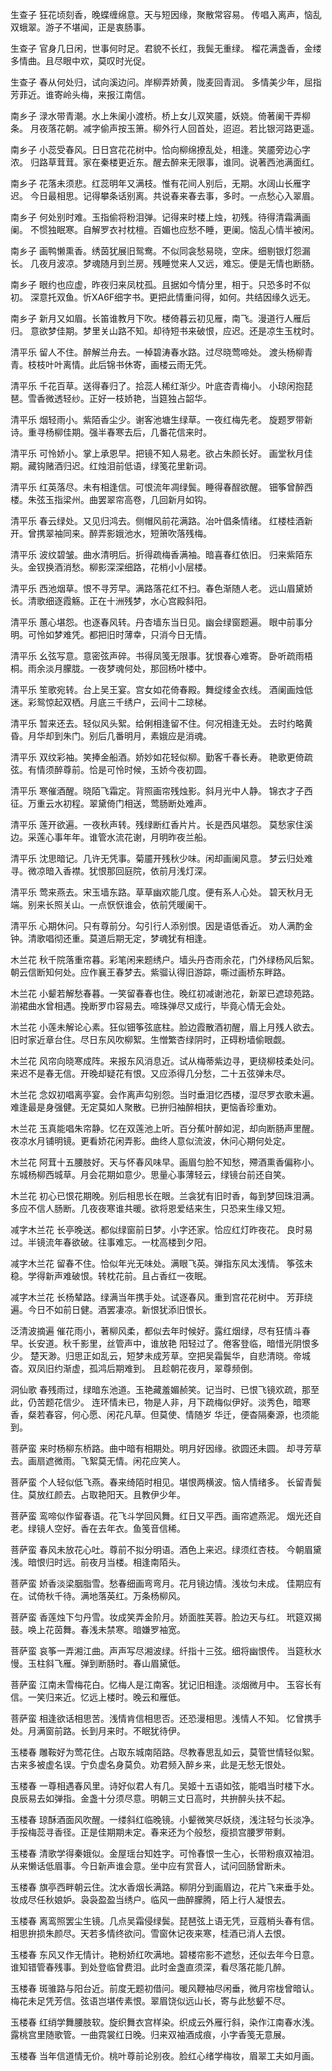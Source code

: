 <!-- { "loadSidebar": true } -->

生查子
狂花顷刻香，晚蝶缠绵意。天与短因缘，聚散常容易。
传唱入离声，恼乱双蛾翠。游子不堪闻，正是衷肠事。

生查子
官身几日闲，世事何时足。君貌不长红，我鬓无重绿。
榴花满盏香，金缕多情曲。且尽眼中欢，莫叹时光促。

生查子
春从何处归，试向溪边问。岸柳弄娇黄，陇麦回青润。
多情美少年，屈指芳菲近。谁寄岭头梅，来报江南信。

南乡子
渌水带青潮。水上朱阑小渡桥。桥上女儿双笑靥，妖娆。倚著阑干弄柳条。
月夜落花朝。减字偷声按玉箫。柳外行人回首处，迢迢。若比银河路更遥。

南乡子
小蕊受春风。日日宫花花树中。恰向柳绵撩乱处，相逢。笑靥旁边心字浓。
归路草茸茸。家在秦楼更近东。醒去醉来无限事，谁同。说著西池满面红。

南乡子
花落未须悲。红蕊明年又满枝。惟有花间人别后，无期。水阔山长雁字迟。
今日最相思。记得攀条话别离。共说春来春去事，多时。一点愁心入翠眉。

南乡子
何处别时难。玉指偷将粉泪弹。记得来时楼上烛，初残。待得清霜满画阑。
不惯独眠寒。自解罗衣衬枕檀。百媚也应愁不睡，更阑。恼乱心情半被闲。

南乡子
画鸭懒熏香。绣茵犹展旧鸳鸯。不似同衾愁易晓，空床。细剔银灯怨漏长。
几夜月波凉。梦魂随月到兰房。残睡觉来人又远，难忘。便是无情也断肠。

南乡子
眼约也应虚，昨夜归来凤枕孤。且据如今情分里，相于。只恐多时不似初。
深意托双鱼。忻XA6F细字书。更把此情重问得，如何。共结因缘久远无。

南乡子
新月又如眉。长笛谁教月下吹。楼倚暮云初见雁，南飞。漫道行人雁后归。
意欲梦佳期。梦里关山路不知。却待短书来破恨，应迟。还是凉生玉枕时。

清平乐
留人不住。醉解兰舟去。一棹碧涛春水路。过尽晓莺啼处。
渡头杨柳青青。枝枝叶叶离情。此后锦书休寄，画楼云雨无凭。

清平乐
千花百草。送得春归了。拾蕊人稀红渐少。叶底杏青梅小。
小琼闲抱琵琶。雪香微透轻纱。正好一枝娇艳，当筵独占韶华。

清平乐
烟轻雨小。紫陌香尘少。谢客池塘生绿草。一夜红梅先老。
旋题罗带新诗。重寻杨柳佳期。强半春寒去后，几番花信来时。

清平乐
可怜娇小。掌上承恩早。把镜不知人易老。欲占朱颜长好。
画堂秋月佳期。藏钩赌酒归迟。红烛泪前低语，绿笺花里新词。

清平乐
红英落尽。未有相逢信。可恨流年凋绿鬓。睡得春酲欲醒。
钿筝曾醉西楼。朱弦玉指梁州。曲罢翠帘高卷，几回新月如钩。

清平乐
春云绿处。又见归鸿去。侧帽风前花满路。冶叶倡条情绪。
红楼桂酒新开。曾携翠袖同来。醉弄影娥池水，短箫吹落残梅。

清平乐
波纹碧皱。曲水清明后。折得疏梅香满袖。暗喜春红依旧。
归来紫陌东头。金钗换酒消愁。柳影深深细路，花梢小小层楼。

清平乐
西池烟草。恨不寻芳早。满路落花红不扫。春色渐随人老。
远山眉黛娇长。清歌细逐霞觞。正在十洲残梦，水心宫殿斜阳。

清平乐
蕙心堪怨。也逐春风转。丹杏墙东当日见。幽会绿窗题遍。
眼中前事分明。可怜如梦难凭。都把旧时薄幸，只消今日无情。

清平乐
幺弦写意。意密弦声碎。书得凤笺无限事。犹恨春心难寄。
卧听疏雨梧桐。雨余淡月朦胧。一夜梦魂何处，那回杨叶楼中。

清平乐
笙歌宛转。台上吴王宴。宫女如花倚春殿。舞绽缕金衣线。
酒阑画烛低迷。彩鸳惊起双栖。月底三千绣户，云间十二琼梯。

清平乐
暂来还去。轻似风头絮。给俐相逢留不住。何况相逢无处。
去时约略黄昏。月华却到朱门。别后几番明月，素娥应是消魂。

清平乐
双纹彩袖。笑捧金船酒。娇妙如花轻似柳。勤客千春长寿。
艳歌更倚疏弦。有情须醉尊前。恰是可怜时候，玉娇今夜初圆。

清平乐
寒催酒醒。晓陌飞霜定。背照画帘残烛影。斜月光中人静。
锦衣才子西征。万重云水初程。翠黛倚门相送，莺肠断处难声。

清平乐
莲开欲遍。一夜秋声转。残绿断红香片片。长是西风堪怨。
莫愁家住溪边。采莲心事年年。谁管水流花谢，月明昨夜兰船。

清平乐
沈思暗记。几许无凭事。菊靥开残秋少味。闲却画阑风意。
梦云归处难寻。微凉暗入香襟。犹恨那回庭院，依前月浅灯深。

清平乐
莺来燕去。宋玉墙东路。草草幽欢能几度。便有系人心处。
碧天秋月无端。别来长照关山。一点恹恹谁会，依前凭暖阑干。

清平乐
心期休问。只有尊前分。勾引行人添别恨。因是语低香近。
劝人满酌金钟。清歌唱彻还重。莫道后期无定，梦魂犹有相逢。

木兰花
秋千院落重帘暮。彩笔闲来题绣户。墙头丹杏雨余花，门外绿杨风后絮。
朝云信断知何处。应作襄王春梦去。紫骝认得旧游踪，嘶过画桥东畔路。

木兰花
小颦若解愁春暮。一笑留春春也住。晚红初减谢池花，新翠已遮琼苑路。
湔裙曲水曾相遇。挽断罗巾容易去。啼珠弹尽又成行，毕竟心情无会处。

木兰花
小莲未解论心素。狂似钿筝弦底柱。脸边霞散酒初醒，眉上月残人欲去。
旧时家近章台住。尽日东风吹柳絮。生憎繁杏绿阴时，正碍粉墙偷眼觑。

木兰花
风帘向晓寒成阵。来报东风消息近。试从梅蒂紫边寻，更绕柳枝柔处问。
来迟不是春无信。开晚却疑花有恨。又应添得几分愁，二十五弦弹未尽。

木兰花
念奴初唱离亭宴。会作离声勾别怨。当时垂泪忆西楼，湿尽罗衣歌未遍。
难逢最是身强健。无定莫如人聚散。已拚归袖醉相扶，更恼香珍重劝。

木兰花
玉真能唱朱帘静。忆在双莲池上听。百分蕉叶醉如泥，却向断肠声里醒。
夜凉水月铺明镜。更看娇花闲弄影。曲终人意似流波，休问心期何处定。

木兰花
阿茸十五腰肢好。天与怀春风味早。画眉匀脸不知愁，殢酒熏香偏称小。
东城杨柳西城草。月会花期如意少。思量心事薄轻云，绿镜台前还自笑。

木兰花
初心已恨花期晚。别后相思长在眼。兰衾犹有旧时香，每到梦回珠泪满。
多应不信人肠断。几夜夜寒谁共暖。欲将恩爱结来生，只恐来生缘又短。

减字木兰花
长亭晚送。都似绿窗前日梦。小字还家。恰应红灯昨夜花。
良时易过。半镜流年春欲破。往事难忘。一枕高楼到夕阳。

减字木兰花
留春不住。恰似年光无味处。满眼飞英。弹指东风太浅情。
筝弦未稳。学得新声难破恨。转枕花前。且占香红一夜眠。

减字木兰花
长杨辇路。绿满当年携手处。试逐春风。重到宫花花树中。
芳菲绕遍。今日不如前日健。酒罢凄凉。新恨犹添旧恨长。

泛清波摘遍
催花雨小，著柳风柔，都似去年时候好。露红烟绿，尽有狂情斗春早。长安道。秋千影里，丝管声中，谁放艳 
阳轻过了。倦客登临，暗惜光阴恨多少。
楚天渺。归思正如乱云，短梦未成芳草。空把吴霜鬓华，自悲清晓。帝城杳。双凤旧约渐虚，孤鸿后期难到。 
且趁朝花夜月，翠尊频倒。

洞仙歌
春残雨过，绿暗东池道。玉艳藏羞媚赪笑。记当时、已恨飞镜欢疏，那至此，仍苦题花信少。
连环情未已，物是人非，月下疏梅似伊好。淡秀色，暗寒香，粲若春容，何心愿、闲花凡草。但莫使、情随岁 
华迁，便杳隔秦源，也须能到。

菩萨蛮
来时杨柳东桥路。曲中暗有相期处。明月好因缘。欲圆还未圆。
却寻芳草去。画扇遮微雨。飞絮莫无情。闲花应笑人。

菩萨蛮
个人轻似低飞燕。春来绮陌时相见。堪恨两横波。恼人情绪多。
长留青鬓住。莫放红颜去。占取艳阳天。且教伊少年。

菩萨蛮
鸾啼似作留春语。花飞斗学回风舞。红日又平西。画帘遮燕泥。
烟光还自老。绿镜人空好。香在去年衣。鱼笺音信稀。

菩萨蛮
春风未放花心吐。尊前不拟分明语。酒色上来迟。绿须红杏枝。
今朝眉黛浅。暗恨归时远。前夜月当楼。相逢南陌头。

菩萨蛮
娇香淡梁胭脂雪。愁春细画弯弯月。花月镜边情。浅妆匀未成。
佳期应有在。试倚秋千待。满地落英红。万条杨柳风。

菩萨蛮
香莲烛下匀丹雪。妆成笑弄金阶月。娇面胜芙蓉。脸边天与红。
玳筵双揭鼓。唤上花茵舞。春浅未禁寒。暗嫌罗袖宽。

菩萨蛮
哀筝一弄湘江曲。声声写尽湘波绿。纤指十三弦。细将幽恨传。
当筵秋水慢。玉柱斜飞雁。弹到断肠时。春山眉黛低。

菩萨蛮
江南未雪梅花白。忆梅人是江南客。犹记旧相逢。淡烟微月中。
玉容长有信。一笑归来近。忆远上楼时。晚云和雁低。

菩萨蛮
相逢欲话相思苦。浅情肯信相思否。还恐漫相思。浅情人不知。
忆曾携手处。月满窗前路。长到月来时。不眠犹待伊。

玉楼春
雕鞍好为莺花住。占取东城南陌路。尽教春思乱如云，莫管世情轻似絮。
古来多被虚名误。宁负虚名身莫负。劝君频入醉乡来，此是无愁无恨处。

玉楼春
一尊相遇春风里。诗好似君人有几。吴姬十五语如弦，能唱当时楼下水。
良辰易去如弹指。金盏十分须尽意。明朝三丈日高时，共拚醉头扶不起。

玉楼春
琼酥酒面风吹醒。一缕斜红临晚镜。小颦微笑尽妖绕，浅注轻匀长淡净。
手挼梅蕊寻香径。正是佳期期未定。春来还为个般愁，瘦损宫腰罗带剩。

玉楼春
清歌学得秦娥似。金屋瑶台知姓字。可怜春恨一生心，长带粉痕双袖泪。
从来懒话低眉事。今日新声谁会意。坐中应有赏音人，试问回肠曾断未。

玉楼春
旗亭西畔朝云住。沈水香烟长满路。柳阴分到画眉边，花片飞来垂手处。
妆成尽任秋娘妒。袅袅盈盈当绣户。临风一曲醉朦腾，陌上行人凝恨去。

玉楼春
离鸾照罢尘生镜。几点吴霜侵绿鬓。琵琶弦上语无凭，豆蔻梢头春有信。
相思拚损朱颜尽。天若多情终欲问。雪窗休记夜来寒，桂酒已消人去恨。

玉楼春
东风又作无情计。艳粉娇红吹满地。碧楼帘影不遮愁，还似去年今日意。
谁知错管春残事。到处登临曾费泪。此时金盏直须深，看尽落花能几醉。

玉楼春
斑骓路与阳台近。前度无题初借问。暖风鞭袖尽闲垂，微月帘栊曾暗认。
梅花未足凭芳信。弦语岂堪传素恨。翠眉饶似远山长，寄与此愁颦不尽。

玉楼春
红绡学舞腰肢软。旋织舞衣宫样染。织成云外雁行斜，染作江南春水浅。
露桃宫里随歌管。一曲霓裳红日晚。归来双袖酒成痕，小字香笺无意展。

玉楼春
当年信道情无价。桃叶尊前论别夜。脸红心绪学梅妆，眉翠工夫如月画。
